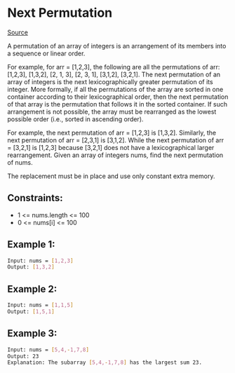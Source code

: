 # Next Permutation
[Source](https://leetcode.com/problems/next-permutation/)

A permutation of an array of integers is an arrangement of its members into a sequence or linear order.

For example, for arr = [1,2,3], the following are all the permutations of arr: [1,2,3], [1,3,2], [2, 1, 3], [2, 3, 1], [3,1,2], [3,2,1].
The next permutation of an array of integers is the next lexicographically greater permutation of its integer. More formally, if all the permutations of the array are sorted in one container according to their lexicographical order, then the next permutation of that array is the permutation that follows it in the sorted container. If such arrangement is not possible, the array must be rearranged as the lowest possible order (i.e., sorted in ascending order).

For example, the next permutation of arr = [1,2,3] is [1,3,2].
Similarly, the next permutation of arr = [2,3,1] is [3,1,2].
While the next permutation of arr = [3,2,1] is [1,2,3] because [3,2,1] does not have a lexicographical larger rearrangement.
Given an array of integers nums, find the next permutation of nums.

The replacement must be in place and use only constant extra memory.

## Constraints:

 - 1 <= nums.length <= 100
 - 0 <= nums[i] <= 100

## Example 1:
```sh
Input: nums = [1,2,3]
Output: [1,3,2]
```

## Example 2:
```sh
Input: nums = [1,1,5]
Output: [1,5,1]
```

## Example 3:
```sh
Input: nums = [5,4,-1,7,8]
Output: 23
Explanation: The subarray [5,4,-1,7,8] has the largest sum 23.
```